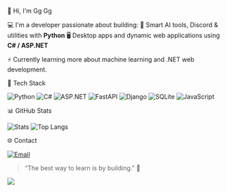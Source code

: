 👋 Hi, I'm Gg Gg

💻 I'm a developer passionate about building:
🤖 Smart AI tools, Discord & utilities with **Python**
🖥️ Desktop apps and dynamic web applications using **C# / ASP.NET**

⚡ Currently learning more about machine learning and .NET web development.

🧰 Tech Stack

![Python](https://img.shields.io/badge/Python-3776AB?style=for-the-badge&logo=python&logoColor=white)
![C#](https://img.shields.io/badge/C%23-239120?style=for-the-badge&logo=c-sharp&logoColor=white)
![ASP.NET](https://img.shields.io/badge/ASP.NET-512BD4?style=for-the-badge&logo=dotnet&logoColor=white)
![FastAPI](https://img.shields.io/badge/FastAPI-009688?style=for-the-badge&logo=fastapi&logoColor=white)
![Django](https://img.shields.io/badge/Django-092E20?style=for-the-badge&logo=django&logoColor=white)
![SQLite](https://img.shields.io/badge/SQLite-07405E?style=for-the-badge&logo=sqlite&logoColor=white)
![JavaScript](https://img.shields.io/badge/JavaScript-F7DF1E?style=for-the-badge&logo=javascript&logoColor=black)

📊 GitHub Stats

![Stats](https://github-readme-stats.vercel.app/api?username=deforxdev&show_icons=true&theme=tokyonight)
![Top Langs](https://github-readme-stats.vercel.app/api/top-langs/?username=deforxdev&layout=compact&theme=tokyonight)

🌐 Contact

[![Email](https://img.shields.io/badge/Email-D14836?style=flat-square&logo=gmail&logoColor=white)](mailto:deforxdev@gmail.com)

> “The best way to learn is by building.” 🚀
> 
<img src="https://readme-typing-svg.demolab.com/?lines=Full-Stack+Dev;Python+%7C+C%23+lover;Always+learning+new+tech&font=Fira%20Code&center=true&width=380&height=50">

